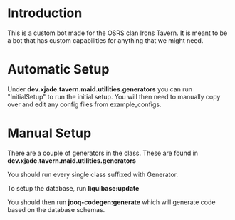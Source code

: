 # Introduction

This is a custom bot made for the OSRS clan Irons Tavern. It is meant to be a bot that has custom capabilities for anything that we might need.

# Automatic Setup

Under **dev.xjade.tavern.maid.utilities.generators** you can run "InitialSetup" to run the initial setup. You will then need to manually copy over and edit any config files from example_configs. 

# Manual Setup

There are a couple of generators in the class. These are found in **dev.xjade.tavern.maid.utilities.generators**

You should run every single class suffixed with Generator.

To setup the database, run **liquibase:update**

You should then run **jooq-codegen:generate** which will generate code based on the database schemas.
